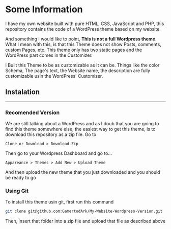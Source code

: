 # Some Information
I have my own website built with pure HTML, CSS, JavaScript and PHP, this repository contains the code of a WordPress theme based on my website.

And something I would like to point, **This is not a full Wordpress theme**. What I mean with this, is that this Theme does not show Posts, comments, custom Pages, etc. This theme only has two static pages and the WordPress part comes in the Customizer. 

I Built this Theme to be as customizable as It can be. Things like the color Schema, The page's text, the Website name, the description are fully customizable usin the WordPress' Customizer.

## Instalation
___

### Recomended Version
We are still talking about a WordPress and as I doub that you are going to find this theme somewhere else, the easiest way to get this theme, is to download this repository as a zip file. Go to

``` 
Clone or Download > Download Zip 
```

Then go to your Wordpress Dashboard and go to...

```
Appareance > Themes > Add New > Upload Theme
```

And then upload the new theme that you just downloaded and you should be ready to go

### Using Git

To install this theme usin git, first run this command
```bash 
git clone git@github.com:GamertodArk/My-Website-Wordpress-Version.git
```

Then, insert that folder into a zip file and upload that file as described above